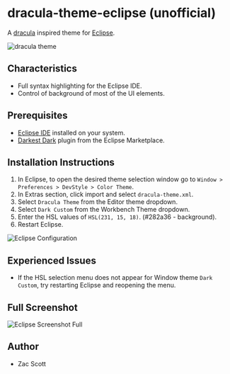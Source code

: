# dracula-theme-eclipse (unofficial)

A [dracula](https://draculatheme.com/) inspired theme for [Eclipse](https://www.eclipse.org/).

![dracula theme](https://raw.githubusercontent.com/scottzach1/dracula-theme-eclipse/master/eclipse-screenshot.png)

## Characteristics

- Full syntax highlighting for the Eclipse IDE.
- Control of background of most of the UI elements.

## Prerequisites

- [Eclipse IDE](https://www.eclipse.org/) installed on your system.
- [Darkest Dark](https://marketplace.eclipse.org/content/darkest-dark-theme-devstyle) plugin from the Eclipse Marketplace.

## Installation Instructions

1. In Eclipse, to open the desired theme selection window go to `Window > Preferences > DevStyle > Color Theme`.
2. In Extras section, click import and select `dracula-theme.xml`.
3. Select `Dracula Theme` from the Editor theme dropdown.
4. Select `Dark Custom` from the Workbench Theme dropdown.
5. Enter the HSL values of `HSL(231, 15, 18)`. (#282a36 - background).
6. Restart Eclipse.

![Eclipse Configuration](https://raw.githubusercontent.com/scottzach1/dracula-theme-eclipse/master/eclipse-configuration.png)

## Experienced Issues

- If the HSL selection menu does not appear for Window theme `Dark Custom`, try restarting Eclipse and reopening the menu.

## Full Screenshot

![Eclipse Screenshot Full](https://raw.githubusercontent.com/scottzach1/dracula-theme-eclipse/master/eclipse-screenshot-full.png)

## Author

- Zac Scott
